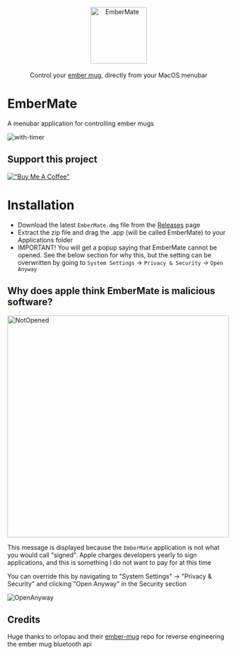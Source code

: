 <p align="center">
  <img src="EmberMate/Assets.xcassets/AppIcon.appiconset/Icon 256.png" alt="EmberMate" width="128" /> <br /><br />
  <span>Control your <a href="https://ember.com/">ember mug</a>, directly from your MacOS menubar</span>
</p>


# EmberMate

A menubar application for controlling ember mugs

![with-timer](https://github.com/matthewnitschke/EmberMate/assets/6363089/6b37e508-8a57-4129-b1ca-23a09f260f7e)

## Support this project
[!["Buy Me A Coffee"](https://www.buymeacoffee.com/assets/img/custom_images/yellow_img.png)](https://www.buymeacoffee.com/matthewnitschke)

# Installation

- Download the latest `EmberMate.dmg` file from the [Releases](https://github.com/matthewnitschke/EmberMate/releases) page
- Extract the zip file and drag the .app (will be called EmberMate) to your Applications folder
- IMPORTANT! You will get a popup saying that EmberMate cannot be opened. See the below section for why this, but the setting can be overwritten by going to `System Settings` -> `Privacy & Security` -> `Open Anyway`

## Why does apple think EmberMate is malicious software?

<img width="501" alt="NotOpened" src="https://github.com/user-attachments/assets/dbbec166-c407-42ac-a66b-77d2c54b03d4" />

This message is displayed because the `EmberMate` application is not what you would call "signed". Apple charges developers yearly to sign applications, and this is something I do not want to pay for at this time

You can override this by navigating to "System Settings" -> "Privacy & Security" and clicking "Open Anyway" in the Security section

![OpenAnyway](https://github.com/user-attachments/assets/e3304f98-3e88-4289-a799-3df67d26a848)

## Credits

Huge thanks to orlopau and their [ember-mug](https://github.com/orlopau/ember-mug) repo for reverse engineering the ember mug bluetooth api